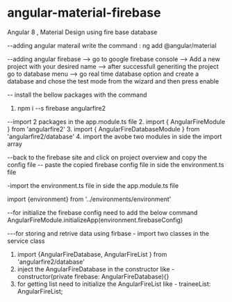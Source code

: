 # angular-material-firebase
Angular 8 , Material Design using fire base database



--adding angular materail write the command :
ng add @angular/material

--adding angular firebase
--> go to google firebase console 
--> Add a new project with your desired name
--> after successfull generiting the project go to database menu
--> go real time database option and create a database and chose the test mode from the wizard and then press enable

-- install the bellow packages with the command

1. npm i --s firebase angularfire2

--import 2 packages in the app.module.ts file
2. import { AngularFireModule } from 'angularfire2'
3. import { AngularFireDatabaseModule } from 'angularfire2/database'
4. import the avobe two modules in side the import array

--back to the firebase site and click on project overview and copy the config file 
-- paste the copied firebase config file in side the environment.ts file

-import the environment.ts file in side the app.module.ts file

import {environment} from '../environments/environment'

--for initialize the firebase config need to add the below command 
AngularFireModule.initializeApp(environment.firebaseConfig)

---for storing and retrive data using firbase - import two classes in the service class
1. import {AngularFireDatabase, AngularFireList } from 'angularfire2/database'
2. inject the AngularFireDatabase in the constructor like - constructor(private firebase: AngularFireDatabase){}
3. for getting list need to initialize the AngularFireList like - traineeList: AngularFireList<any>;
